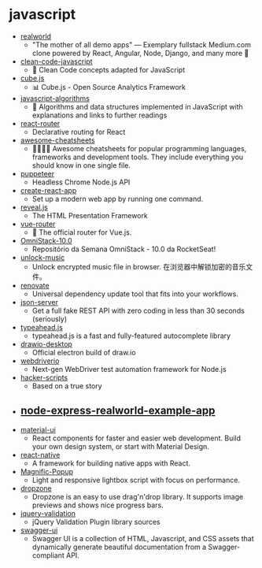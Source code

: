 # javascript
- [realworld](https://github.com/gothinkster/realworld)
  - "The mother of all demo apps" — Exemplary fullstack Medium.com clone powered by React, Angular, Node, Django, and many more 🏅
- [clean-code-javascript](https://github.com/ryanmcdermott/clean-code-javascript)
  - 🛁 Clean Code concepts adapted for JavaScript
- [cube.js](https://github.com/cube-js/cube.js)
  - 📊 Cube.js - Open Source Analytics Framework
- [javascript-algorithms](https://github.com/trekhleb/javascript-algorithms)
  - 📝 Algorithms and data structures implemented in JavaScript with explanations and links to further readings
- [react-router](https://github.com/ReactTraining/react-router)
  - Declarative routing for React
- [awesome-cheatsheets](https://github.com/LeCoupa/awesome-cheatsheets)
  - 👩‍💻👨‍💻 Awesome cheatsheets for popular programming languages, frameworks and development tools. They include everything you should know in one single file.
- [puppeteer](https://github.com/puppeteer/puppeteer)
  - Headless Chrome Node.js API
- [create-react-app](https://github.com/facebook/create-react-app)
  - Set up a modern web app by running one command.
- [reveal.js](https://github.com/hakimel/reveal.js)
  - The HTML Presentation Framework
- [vue-router](https://github.com/vuejs/vue-router)
  - 🚦 The official router for Vue.js.
- [OmniStack-10.0](https://github.com/fl4m3x/OmniStack-10.0)
  - Repositório da Semana OmniStack - 10.0 da RocketSeat!
- [unlock-music](https://github.com/ix64/unlock-music)
  - Unlock encrypted music file in browser. 在浏览器中解锁加密的音乐文件。
- [renovate](https://github.com/renovatebot/renovate)
  - Universal dependency update tool that fits into your workflows.
- [json-server](https://github.com/typicode/json-server)
  - Get a full fake REST API with zero coding in less than 30 seconds (seriously)
- [typeahead.js](https://github.com/twitter/typeahead.js)
  - typeahead.js is a fast and fully-featured autocomplete library
- [drawio-desktop](https://github.com/jgraph/drawio-desktop)
  - Official electron build of draw.io
- [webdriverio](https://github.com/webdriverio/webdriverio)
  - Next-gen WebDriver test automation framework for Node.js
- [hacker-scripts](https://github.com/NARKOZ/hacker-scripts)
  - Based on a true story
- [node-express-realworld-example-app](https://github.com/gothinkster/node-express-realworld-example-app)
  - 
- [material-ui](https://github.com/mui-org/material-ui)
  - React components for faster and easier web development. Build your own design system, or start with Material Design.
- [react-native](https://github.com/facebook/react-native)
  - A framework for building native apps with React.
- [Magnific-Popup](https://github.com/dimsemenov/Magnific-Popup)
  - Light and responsive lightbox script with focus on performance.
- [dropzone](https://github.com/enyo/dropzone)
  - Dropzone is an easy to use drag'n'drop library. It supports image previews and shows nice progress bars.
- [jquery-validation](https://github.com/jquery-validation/jquery-validation)
  - jQuery Validation Plugin library sources
- [swagger-ui](https://github.com/swagger-api/swagger-ui)
  - Swagger UI is a collection of HTML, Javascript, and CSS assets that dynamically generate beautiful documentation from a Swagger-compliant API.
